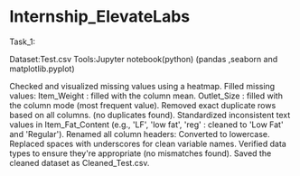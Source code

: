 # Internship_ElevateLabs
Task_1:

Dataset:Test.csv
Tools:Jupyter notebook(python)
(pandas ,seaborn and matplotlib.pyplot)

Checked and visualized missing values using a heatmap. 
   Filled missing values: 
   Item_Weight : filled with the column mean. 
Outlet_Size : filled with the column mode (most frequent value). 
Removed exact duplicate rows based on all columns. (no duplicates found). 
Standardized inconsistent text values in Item_Fat_Content (e.g., 'LF', 'low fat', 'reg' : cleaned to 'Low Fat' and 'Regular'). 
Renamed all column headers: 
   Converted to lowercase. 
   Replaced spaces with underscores for clean variable names. 
Verified data types to ensure they're appropriate (no mismatches found). 
Saved the cleaned dataset as Cleaned_Test.csv. 

